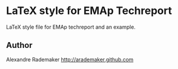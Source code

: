 
# LaTeX style for EMAp Techreport

LaTeX style file for EMAp techreport and an example.

## Author

Alexandre Rademaker
http://arademaker.github.com
